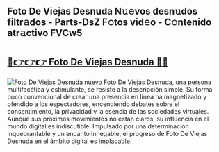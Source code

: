 ## Foto De Viejas Desnuda N𝚞𝚎vos desn𝚞dos filtr𝚊dos - Parts-DsZ F𝚘tos vid𝚎o - C𝚘ntenido atr𝚊ctivo FVCw5

# <h2><a href="http://mbb0z0.tromn.icu/?c=Foto+De+Viejas+Desnuda">🔗👉👉👉 Foto De Viejas Desnuda 🔗🔗</a></h2>

[![Foto De Viejas Desnuda nuevo](https://i.imgur.com/pEAQMta.gif)](http://mbb0z0.tromn.icu/?c=Foto+De+Viejas+Desnuda)
Foto De Viejas Desnuda, una persona multifacética y estimulante, se resiste a la descripción simple. Su forma poco convencional de crear una presencia en línea ha magnetizado y ofendido a los espectadores, encendiendo debates sobre el consentimiento, la privacidad y la esencia de las sociedades virtuales. Aunque sus próximos movimientos no están claros, su influencia en el mundo digital es indiscutible. Impulsado por una determinación inquebrantable y un encanto innegable, el progreso de Foto De Viejas Desnuda en el ámbito digital es implacable.
